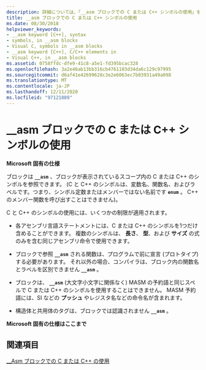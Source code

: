 ```yaml
---
description: 詳細については、「__asm ブロックでの C または C++ シンボルの使用」を参照してください。
title: __asm ブロックでの C または C++ シンボルの使用
ms.date: 08/30/2018
helpviewer_keywords:
- __asm keyword [C++], syntax
- symbols, in __asm blocks
- Visual C, symbols in __asm blocks
- __asm keyword [C++], C/C++ elements in
- Visual C++, in __asm blocks
ms.assetid: 0758ffdc-dfe9-41c8-a5e1-fd395bcac328
ms.openlocfilehash: 3a2e46ab13bb316cb4761103d34da6c129c97995
ms.sourcegitcommit: d6af41e42699628c3e2e6063ec7b03931a49a098
ms.translationtype: MT
ms.contentlocale: ja-JP
ms.lasthandoff: 12/11/2020
ms.locfileid: "97121889"
---
```

# <a name="using-c-or-c-symbols-in-__asm-blocks"></a>__asm ブロックでの C または C++ シンボルの使用

**Microsoft 固有の仕様**

ブロックは **`__asm`** 、ブロックが表示されているスコープ内の C または C++ のシンボルを参照できます。 (C と C++ のシンボルは、変数名、関数名、およびラベルです。つまり、シンボル定数またはメンバーではない名前です **`enum`** 。 C++ のメンバー関数を呼び出すことはできません)。

C と C++ のシンボルの使用には、いくつかの制限が適用されます。

- 各アセンブリ言語ステートメントには、C または C++ のシンボルを1つだけ含めることができます。 複数のシンボルは、 **長さ**、 **型**、および **サイズ** の式のみを含む同じアセンブリ命令で使用できます。

- ブロックで参照 **`__asm`** される関数は、プログラムで前に宣言 (プロトタイプ) する必要があります。 それ以外の場合、コンパイラは、ブロック内の関数名とラベルを区別できません **`__asm`** 。

- ブロックは、 **`__asm`** (大文字小文字に関係なく) MASM の予約語と同じスペルで C または C++ のシンボルを使用することはできません。 MASM 予約語には、SI などの **プッシュ** やレジスタ名などの命令名が含まれます。

- 構造体と共用体のタグは、ブロックでは認識されません **`__asm`** 。

**Microsoft 固有の仕様はここまで**

## <a name="see-also"></a>関連項目

[__Asm ブロックでの C または C++ の使用](../../assembler/inline/using-c-or-cpp-in-asm-blocks.md)<br/>

